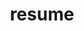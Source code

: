 ---
title: resume
heroTitle: R&eacute;sum&eacute;
template: resume.hbt
type: website
description: Walker Randolph Smith's Resume
hero: default.jpg
summary: Technology enthusiast, proud Eagle Scout, and software craftsman
goal: Maintain a constant improvement and regularly empty my full glass.
jobs:
 -
  name: VersionOne
  position: Developer
  interval: "December 2014 - Ongoing"
  activities:
    - "Revived the VersionOne JavaScript SDK which allows for users to develop third party systems that can integrate with VersionOne"
    - "Contributed to the conversion from propriety module system to the ES2015 module system"
    - "Developed command line automation tools to populate VersionOne instances with data reducing time in development and testing"
 -
  name: Bluetube
  position: "Web Developer"
  interval: "September 2014 - Decemeber 2014"
  activities:
    - "Developed web application using C# .NET, Entity Framework, D3, and Angular"
    - "Socialized client side technologies including browserify and gulp"

skills:
 -
  name: JavaScript/ES2015/Node
  level: 4
 -
  name: Git
  level: 4
 -
  name: TDD
  level: 3
 -
  name: C#
  level: 3
 -
  name: Python
  level: 2
 -
  name: Android
  level: 2
 -
  name: Pair Programming
  level: 4
 -
   name: HTML5
   level: 4
 -
  name: CSS3/LESS/SASS
  level: 4
 -
  name: SQL/NOSQL
  level: 3

frameworks:
 -
  name: React
  level: 4
 -
  name: Angular
  level: 4
 -
  name: Meteor
  level: 4
 -
  name: Redux
  level: 4
 -
  name: Immutable
  level: 3
 -
   name: Webpack/Browserify
   level: 3
 -
   name: Docker
   level: 3
 -
  name: LINQ
  level: 4
 -
  name: MongoDB
  level: 3

projects:
 -
  name: VersionOne.Planr
  position: VersionOne.Planr
  link: VersionOne.Planr
  url: http://github.com/walkerrandolphsmith/VersionOne.Planr
  description: Web application that facilitates 3 amigo sessions. Assets are synced with a VersionOne instance while providing enhanced micro-interactions to create acceptance criteria with Gerkin style semantics.
 -
  name: Yolo
  link: Yolo
  url: http://www.github.com/walkerrandolphsmith.com/yolo
  description: Android application that allows parents to get informed when their child is in a vehicle so they can choose to remotely lock the device with a one time password to help prevent texting while driving among teen drivers.
 -
  name: Hush
  link: Hush
  url: http://www.github.com/walkerrandolphsmith.com/hush
  description: Android application to silence your device when you enter a saved location and un-silence the device when you leave.
 -
  name: Roku Remote
  link: Roku Remote
  url: http://www.github.com/walkerrandolphsmith.com/roku-remote
  description: Android and iOs application to control your roku device. Configure your favorite channel as quick actions on your remote.

education:
 -
  name: Columbus State University
  alt: Computer Science
  mentions: "ACM, ACM Student Chapter Secretary, ACM Programming Competition Participant,"
  interval: "Aug 2008 - May 2013"
  description: "I obtained a fundamental understanding of a wide range of topics in computer science. I applied said knowledge to produce working solutions while developing soft and hard skills. I was an elected officer of the ACM student chapter, Presidents List recipient and was a participant in the ACM Programming Challenge Competition."

---